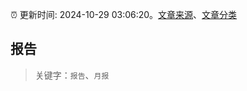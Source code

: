 :alarm_clock: 更新时间: 2024-10-29 03:06:20。[文章来源](/README.md)、[文章分类](/TAGS.md)

## 报告


> 关键字：`报告`、`月报`




